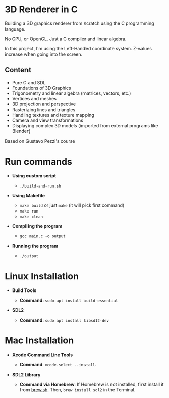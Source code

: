 # 3D Renderer in C

Building a 3D graphics renderer from scratch using the C programming language.

No GPU, or OpenGL. Just a C compiler and linear algebra.

In this project, I'm using the Left-Handed coordinate system. Z-values increase when going into the screen.

## Content

- Pure C and SDL
- Foundations of 3D Graphics
- Trigonometry and linear algebra (matrices, vectors, etc.)
- Vertices and meshes
- 3D projection and perspective
- Rasterizing lines and triangles
- Handling textures and texture mapping
- Camera and view transformations
- Displaying complex 3D models (imported from external programs like Blender)

Based on Gustavo Pezzi's course

# Run commands

- **Using custom script**

  - `./build-and-run.sh`

- **Using Makefile**

  - `make build` or just `make` (it will pick first command)
  - `make run`
  - `make clean`

- **Compiling the program**

  - `gcc main.c -o output`

- **Running the program**
  - `./output`

# Linux Installation

- **Build Tools**

  - **Command:** `sudo apt install build-essential`

- **SDL2**

  - **Command:** `sudo apt install libsd12-dev`

# Mac Installation

- **Xcode Command Line Tools**

  - **Command**: `xcode-select --install`.

- **SDL2 Library**

  - **Command via Homebrew**: If Homebrew is not installed, first install it from [brew.sh](https://brew.sh/). Then, `brew install sdl2` in the Terminal.
